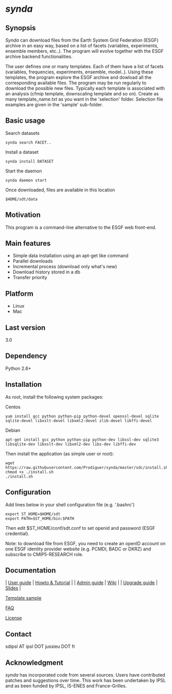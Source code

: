 # *synda*

## Synopsis

*Synda* can download files from the Earth System Grid Federation
(ESGF) archive in an easy way, based on a list of facets (variables,
experiments, ensemble members, etc..). The program will evolve together
with the ESGF archive backend functionalities.

The user defines one or many templates. Each of them have a list of
facets (variables, frequencies, experiments, ensemble, model..). Using
these templates, the program explore the ESGF archive and dowload all
the corresponding available files. The program may be run regularly to
download the possible new files. Typically each template is associated
with an analysis (cfmip template, downscaling template and so on).
Create as many template_name.txt as you want in the 'selection'
folder. Selection file examples are given in the 'sample' sub-folder. 

## Basic usage

Search datasets

    synda search FACET..

Install a dataset

    synda install DATASET

Start the daemon

    synda daemon start

Once downloaded, files are available in this location

    $HOME/sdt/data

## Motivation

This program is a command-line alternative to the ESGF web front-end.

## Main features

* Simple data installation using an apt-get like command
* Parallel downloads
* Incremental process (download only what's new)
* Download history stored in a db
* Transfer priority

## Platform

* Linux
* Mac

## Last version

3.0

## Dependency

Python 2.6+

## Installation

As root, install the following system packages:

Centos

    yum install gcc python python-pip python-devel openssl-devel sqlite sqlite-devel libxslt-devel libxml2-devel zlib-devel libffi-devel


Debian

    apt-get install gcc python python-pip python-dev libssl-dev sqlite3 libsqlite-dev libxslt-dev libxml2-dev libz-dev libffi-dev

Then install the application (as simple user or root):

    wget https://raw.githubusercontent.com/Prodiguer/synda/master/sdc/install.sh
    chmod +x ./install.sh
    ./install.sh

## Configuration

Add lines below in your shell configuration file (e.g. '.bashrc')

    export ST_HOME=$HOME/sdt
    export PATH=$ST_HOME/bin:$PATH

Then edit $ST_HOME/conf/sdt.conf to set openid and password (ESGF credential).

Note: to download file from ESGF, you need to create an openID account on one
ESGF identity provider website (e.g. PCMDI, BADC or DKRZ) and subscribe to
CMIP5-RESEARCH role.

## Documentation

| [User guide](sdt/doc/user_guide.md)                            | [Howto & Tutorial](sdt/doc/howto_and_tutorial.md)                   |
| [Admin guide](sdt/doc/admin_guide.md)                          | [Wiki](https://forge.ipsl.jussieu.fr/prodiguer/wiki/docs/synda)     |
| [Upgrade guide](sdt/doc/upgrade_guide.md)                      | [Slides](sdt/doc/synda.odp)                                         |


[Template sample](sdt/doc/TEMPLATE)

[FAQ](sdt/doc/FAQ.md)

[License](sdt/doc/LICENSE)

## Contact

sdipsl AT ipsl DOT jussieu DOT fr

## Acknowledgment

*synda* has incorporated code from several sources. Users have contributed
patches and suggestions over time. This work has been undertaken by IPSL and
as been funded by IPSL, IS-ENES and France-Grilles.
